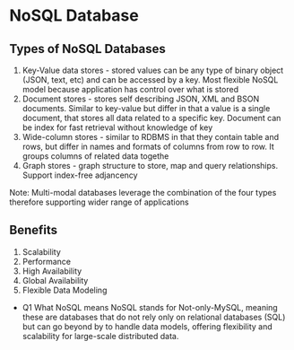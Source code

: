 # NoSQL Database

## Types of NoSQL Databases

1. Key-Value data stores - stored values can be any type of binary object (JSON, text, etc) and can be accessed by a key. Most flexible NoSQL model because application has control over what is stored
2. Document stores - stores self describing JSON, XML and BSON documents. Similar to key-value but differ in that a value is a single document, that stores all data related to a specific key. Document can be index for fast retrieval without knowledge of key 
3. Wide-column stores - similar to RDBMS in that they contain table and rows, but differ in names and formats of columns from row to row. It groups columns of related data togethe
4. Graph stores - graph structure to store, map and query relationships. Support index-free adjancency

Note: Multi-modal databases leverage the combination of the four types therefore supporting wider range of applications

## Benefits

1. Scalability
2. Performance
3. High Availability
4. Global Availability
5. Flexible Data Modeling

* Q1 What NoSQL means
NoSQL stands for Not-only-MySQL, meaning these are databases that do not rely only on relational databases (SQL) but can go beyond by to handle data models, offering flexibility and scalability for large-scale distributed data.
